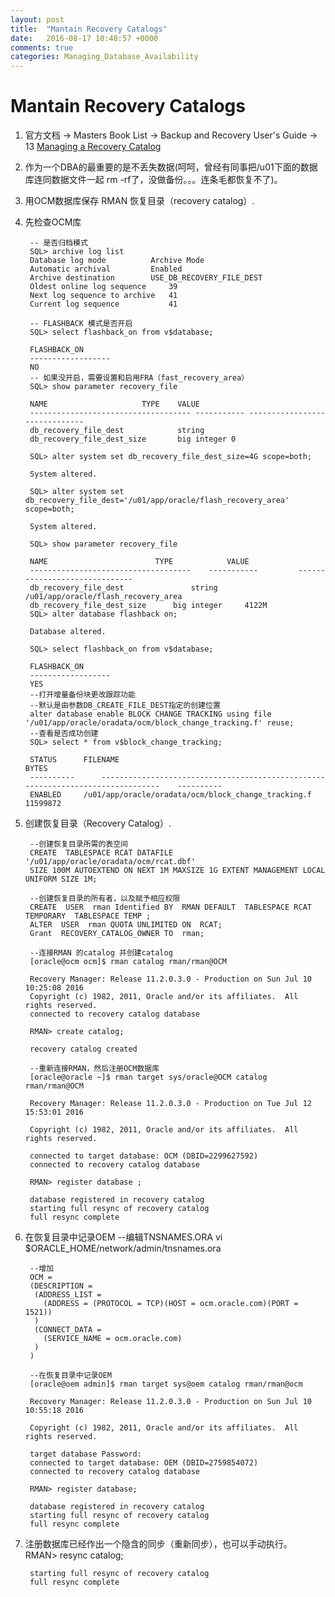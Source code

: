 ```yaml
---
layout: post
title:  "Mantain Recovery Catalogs"
date:   2016-08-17 10:48:57 +0000
comments: true
categories: Managing_Database_Availability
---
```


# Mantain Recovery Catalogs  #

1. 官方文档 -> Masters Book List -> Backup and Recovery User's Guide -> 13 [Managing a Recovery Catalog](http://docs.oracle.com/cd/E11882_01/backup.112/e10642/rcmcatdb.htm#i1011365)

2. 作为一个DBA的最重要的是不丢失数据(呵呵，曾经有同事把/u01下面的数据库连同数据文件一起 rm -rf了，没做备份。。。连条毛都恢复不了)。

3. 用OCM数据库保存 RMAN 恢复目录（recovery catalog）.

4. 先检查OCM库

		-- 是否归档模式
		SQL> archive log list    
		Database log mode	       Archive Mode
		Automatic archival	       Enabled
		Archive destination	       USE_DB_RECOVERY_FILE_DEST
		Oldest online log sequence     39
		Next log sequence to archive   41
		Current log sequence	       41

		-- FLASHBACK 模式是否开启
		SQL> select flashback_on from v$database;
	
		FLASHBACK_ON
		------------------
		NO
		-- 如果没开启，需要设置和启用FRA（fast_recovery_area）
		SQL> show parameter recovery_file
	
		NAME				     TYPE	 VALUE
		------------------------------------ ----------- ------------------------------
		db_recovery_file_dest		     string
		db_recovery_file_dest_size	     big integer 0
		
		SQL> alter system set db_recovery_file_dest_size=4G scope=both;
	
		System altered.
	
		SQL> alter system set db_recovery_file_dest='/u01/app/oracle/flash_recovery_area' scope=both;
	
		System altered.
	
		SQL> show parameter recovery_file
	
		NAME						TYPE			VALUE
		------------------------------------ 	----------- 		------------------------------
		db_recovery_file_dest		    	string			/u01/app/oracle/flash_recovery_area
		db_recovery_file_dest_size		big integer 	4122M
		SQL> alter database flashback on;
	
		Database altered.
	
		SQL> select flashback_on from v$database;
	
		FLASHBACK_ON
		------------------
		YES
		--打开增量备份块更改跟踪功能
		--默认是由参数DB_CREATE_FILE_DEST指定的创建位置
		alter database enable BLOCK CHANGE TRACKING using file '/u01/app/oracle/oradata/ocm/block_change_tracking.f' reuse;
		--查看是否成功创建
		SQL> select * from v$block_change_tracking;
	
		STATUS		FILENAME													BYTES
		----------		--------------------------------------------------------------------------------	----------
		ENABLED		/u01/app/oracle/oradata/ocm/block_change_tracking.f	  			11599872


5. 创建恢复目录（Recovery Catalog）.

		--创建恢复目录所需的表空间
		CREATE  TABLESPACE RCAT DATAFILE '/u01/app/oracle/oradata/ocm/rcat.dbf'
		SIZE 100M AUTOEXTEND ON NEXT 1M MAXSIZE 1G EXTENT MANAGEMENT LOCAL UNIFORM SIZE 1M;

		--创建恢复目录的所有者，以及赋予相应权限
		CREATE  USER  rman Identified BY  RMAN DEFAULT  TABLESPACE RCAT TEMPORARY  TABLESPACE TEMP ;
		ALTER  USER  rman QUOTA UNLIMITED ON  RCAT;
		Grant  RECOVERY_CATALOG_OWNER TO  rman;

		--连接RMAN 的catalog 并创建catalog
		[oracle@ocm ocm]$ rman catalog rman/rman@OCM
	
		Recovery Manager: Release 11.2.0.3.0 - Production on Sun Jul 10 10:25:08 2016
		Copyright (c) 1982, 2011, Oracle and/or its affiliates.  All rights reserved.
		connected to recovery catalog database
	
		RMAN> create catalog;
	
		recovery catalog created

		--重新连接RMAN，然后注册OCM数据库
		[oracle@oracle ~]$ rman target sys/oracle@OCM catalog rman/rman@OCM
	
		Recovery Manager: Release 11.2.0.3.0 - Production on Tue Jul 12 15:53:01 2016
	
		Copyright (c) 1982, 2011, Oracle and/or its affiliates.  All rights reserved.
	
		connected to target database: OCM (DBID=2299627592)
		connected to recovery catalog database
	
		RMAN> register database ;
	
		database registered in recovery catalog
		starting full resync of recovery catalog
		full resync complete


6. 在恢复目录中记录OEM
		--编辑TNSNAMES.ORA
		vi $ORACLE_HOME/network/admin/tnsnames.ora
	
		--增加
		OCM =
	  	(DESCRIPTION =
	   	 (ADDRESS_LIST =
	   	   (ADDRESS = (PROTOCOL = TCP)(HOST = ocm.oracle.com)(PORT = 1521))
	   	 )
	   	 (CONNECT_DATA =
	   	   (SERVICE_NAME = ocm.oracle.com)
	   	 )
	  	)
	
		--在恢复目录中记录OEM
		[oracle@oem admin]$ rman target sys@oem catalog rman/rman@ocm
	
		Recovery Manager: Release 11.2.0.3.0 - Production on Sun Jul 10 10:55:18 2016
	
		Copyright (c) 1982, 2011, Oracle and/or its affiliates.  All rights reserved.
	
		target database Password: 
		connected to target database: OEM (DBID=2759854072)
		connected to recovery catalog database
	
		RMAN> register database;
	
		database registered in recovery catalog
		starting full resync of recovery catalog
		full resync complete
	
7. 注册数据库已经作出一个隐含的同步（重新同步），也可以手动执行。
		RMAN> resync catalog;
	
		starting full resync of recovery catalog
		full resync complete